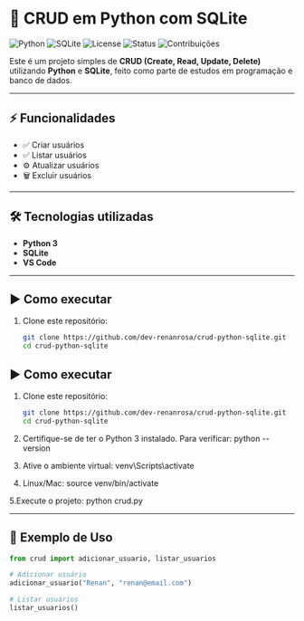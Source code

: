 # 📌 CRUD em Python com SQLite  

![Python](https://img.shields.io/badge/Python-3.10%2B-blue)
![SQLite](https://img.shields.io/badge/Database-SQLite-lightgrey)
![License](https://img.shields.io/badge/License-MIT-green)
![Status](https://img.shields.io/badge/Status-Concluído-success)
![Contribuições](https://img.shields.io/badge/Contribuições-Bem--vindas-orange)

Este é um projeto simples de **CRUD (Create, Read, Update, Delete)** utilizando **Python** e **SQLite**, feito como parte de estudos em programação e banco de dados.

---

## ⚡ Funcionalidades
- ✅ Criar usuários  
- ✅ Listar usuários  
- ⚙️ Atualizar usuários  
- 🗑️ Excluir usuários  

---

## 🛠 Tecnologias utilizadas
- **Python 3**  
- **SQLite**  
- **VS Code**  

---

## ▶️ Como executar

1. Clone este repositório:
   ```bash
   git clone https://github.com/dev-renanrosa/crud-python-sqlite.git
   cd crud-python-sqlite

## ▶️ Como executar

1. Clone este repositório:
   ```bash
   git clone https://github.com/dev-renanrosa/crud-python-sqlite.git
   cd crud-python-sqlite

2. Certifique-se de ter o Python 3 instalado.
Para verificar:
python --version

3. Ative o ambiente virtual:
venv\Scripts\activate

4. Linux/Mac:
source venv/bin/activate

5.Execute o projeto:
python crud.py

---

## 📖 Exemplo de Uso

```python
from crud import adicionar_usuario, listar_usuarios

# Adicionar usuário
adicionar_usuario("Renan", "renan@email.com")

# Listar usuários
listar_usuarios()


